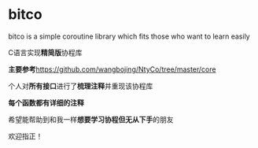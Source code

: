 # bitco
bitco is a simple coroutine library which fits those who want to learn easily 

C语言实现**精简版**协程库

**主要参考**https://github.com/wangbojing/NtyCo/tree/master/core

个人对**所有接口**进行了**梳理注释**并重现该协程库

**每个函数都有详细的注释**

希望能帮助到和我一样**想要学习协程但无从下手**的朋友

欢迎指正！


